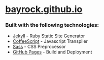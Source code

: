 # [bayrock.github.io](https://bayrock.github.io)

### Built with the following technologies:

* [Jekyll](https://jekyllrb.com/) - Ruby Static Site Generator
* [CoffeeScript](https://coffeescript.org/) - Javascript Transpiler
* [Sass](https://sass-lang.com/) - CSS Preprocessor
* [GitHub Pages](https://pages.github.com/) - Build and Deployment
